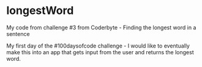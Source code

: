 # longestWord
My code from challenge #3 from Coderbyte - Finding the longest word in a sentence

My first day of the #100daysofcode challenge - I would like to eventually make this into an app that gets input from the user and returns the longest word. 

